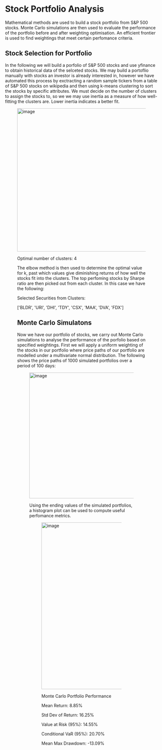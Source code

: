 # Stock Portfolio Analysis 
Mathematical methods are used to build a stock portfolio from S&amp;P 500 stocks. Monte Carlo simulations are then used to evaluate the performance of the portfolio before and after weighting optimisation. An efficient frontier is used to find weightings that meet certain perfomance criteria.

## Stock Selection for Portfolio
In the following we will build a porfolio of S&P 500 stocks and use yfinance to obtain historical data of the selceted stocks. We may build a portoflio manually with stocks an investor is already interested in, however we have automated this process by exctracting a random sample tickers from a table of S&P 500 stocks on wikipedia and then using k-means clustering to sort the stocks by specific attributes. We must decide on the number of clusters to assign the stocks to, so we we may use inertia as a measure of how well-fitting the clusters are. Lower inertia indicates a better fit.
<Figure size 800x500 with 1 Axes><img width="686" height="470" alt="image" src="https://github.com/user-attachments/assets/7653bc79-bec4-4eea-bb17-45a5c783f906" />

Optimal number of clusters: 4

The elbow method is then used to determine the optimal value for k, past which values give diminishing returns of how well the stocks fit into the clusters. 
The top perfoming stocks by Sharpe ratio are then picked out from each cluster. In this case we have the following:

Selected Securities from Clusters:

['BLDR', 'URI', 'DHI', 'TDY', 'CSX', 'MAA', 'DVA', 'FDX']

## Monte Carlo Simulatons
Now we have our portfolio of stocks, we carry out Monte Carlo simulations to analyse the performance of the porfolio based on specified weightings. First we will apply a uniform weighting of the stocks in our portfolio where price paths of our portfolio are modelled under a multivariate normal distribution. The following shows the price paths of 1000 simulated portfolios over a period of 100 days:

<Figure size 640x480 with 1 Axes><img width="547" height="413" alt="image" src="https://github.com/user-attachments/assets/ec9b6992-1f0d-4b5b-8a90-29e1ee998df0" />

Using the ending values of the simulated portfolios, a histogram plot can be used to compute useful perfomance metrics.

<Figure size 1000x600 with 1 Axes><img width="841" height="547" alt="image" src="https://github.com/user-attachments/assets/a26f4005-fe43-4201-81fd-aeb5c896d222" />

Monte Carlo Portfolio Performance

Mean Return: 8.85%

Std Dev of Return: 16.25%

Value at Risk (95%): 14.55%

Conditional VaR (95%): 20.70%

Mean Max Drawdown: -13.09%
